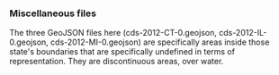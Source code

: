 ### Miscellaneous files

The three GeoJSON files here (cds-2012-CT-0.geojson, cds-2012-IL-0.geojson, cds-2012-MI-0.geojson) are specifically areas inside those state's boundaries that are specifically undefined in terms of representation. They are discontinuous areas, over water.